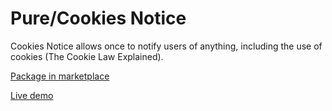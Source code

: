 # Pure/Cookies Notice
Cookies Notice allows once to notify users of anything, including the use of cookies (The Cookie Law Explained).

[Package in marketplace](https://www.concrete5.org/marketplace/addons/cookies-notice/)

[Live demo](https://www.pure-dev.ru/our-packages/pure_cookies_notice?login_as_demo=1&utm_source=concrete5&utm_medium=live_demo&utm_campaign=pure_cookies_notice)

